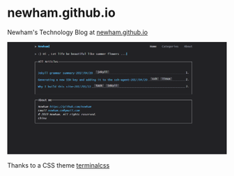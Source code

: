 # newham.github.io
Newham's Technology Blog at [newham.github.io](https://newham.github.io)   

<img src="assets/img/newham.github.io.png">

Thanks to a CSS theme [terminalcss](https://terminalcss.xyz)  

